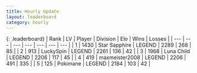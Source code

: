 ```yaml
---
title: Hourly Update
layout: leaderboard
category: hourly
---
```


{: .leaderboard}
| Rank | LV | Player | Division | Elo | Wins | Losses |
| --- | --- | --- | --- | --- | --- | --- |
| <span data-change="0">1</span> | 1430 | <span title="ID: 315148">Star Sapphire</span> | LEGEND | <span data-change="0">2289</span> | <span data-change="0">268</span> | <span data-change="0">85</span> |
| <span data-change="0">2</span> | 913 | <span title="ID: 498412">LuckySpin</span> | LEGEND | <span data-change="0">2261</span> | <span data-change="0">136</span> | <span data-change="0">42</span> |
| <span data-change="0">3</span> | 1968 | <span title="ID: 164871">Luna Child</span> | LEGEND | <span data-change="0">2206</span> | <span data-change="0">117</span> | <span data-change="0">45</span> |
| <span data-change="0">4</span> | 419 | <span title="ID: 410122">maxmeister2008</span> | LEGEND | <span data-change="0">2206</span> | <span data-change="0">491</span> | <span data-change="0">335</span> |
| <span data-change="0">5</span> | 125 | <span title="ID: 512752">Pokimane</span> | LEGEND | <span data-change="0">2184</span> | <span data-change="0">103</span> | <span data-change="0">42</span> |